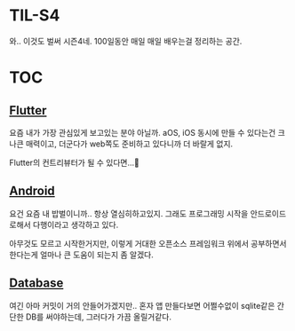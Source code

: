 # TIL-S4

와.. 이것도 벌써 시즌4네.
100일동안 매일 매일 배우는걸 정리하는 공간.

# TOC

## [Flutter](https://github.com/giantsol/TIL-S4/tree/master/flutter)

요즘 내가 가장 관심있게 보고있는 분야 아닐까. aOS, iOS 동시에 만들 수 있다는건 크나큰 매력이고,
더군다가 web쪽도 준비하고 있다니까 더 바랄게 없지.

Flutter의 컨트리뷰터가 될 수 있다면...🤔

## [Android](https://github.com/giantsol/TIL-S4/tree/master/android)

요건 요즘 내 밥벌이니까.. 항상 열심히하고있지.
그래도 프로그래밍 시작을 안드로이드로해서 다행이라고 생각하고 있다.

아무것도 모르고 시작한거지만, 이렇게 거대한 오픈소스 프레임워크 위에서 공부하면서 한다는게 얼마나 큰 도움이 되는지 좀 알겠다.

## [Database](https://github.com/giantsol/TIL-S4/tree/master/database)

여긴 아마 커밋이 거의 안들어가겠지만.. 혼자 앱 만들다보면 어쩔수없이 sqlite같은 간단한 DB를 써야하는데,
그러다가 가끔 올릴거같다.
